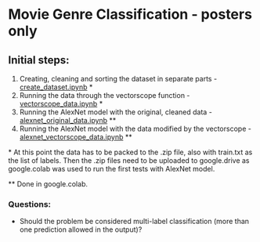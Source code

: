 # Movie Genre Classification - posters only

## Initial steps:

1. Creating, cleaning and sorting the dataset in separate parts - [create_dataset.ipynb](https://github.com/KrzysztofKleist/Movie-Genre-Classification/blob/main/create_dataset.ipynb) \*
2. Running the data through the vectorscope function - [vectorscope_data.ipynb](https://github.com/KrzysztofKleist/Movie-Genre-Classification/blob/main/vectorscope_data.ipynb) \*
3. Running the AlexNet model with the original, cleaned data - [alexnet_original_data.ipynb](https://github.com/KrzysztofKleist/Movie-Genre-Classification/blob/main/alexnet_original_data.ipynb) \*\*
4. Running the AlexNet model with the data modified by the vectorscope - [alexnet_vectorscope_data.ipynb](https://github.com/KrzysztofKleist/Movie-Genre-Classification/blob/main/alexnet_vectorscope_data.ipynb) \*\*

\* At this point the data has to be packed to the .zip file, also with train.txt as the list of labels. Then the .zip files need to be uploaded to google.drive as google.colab was used to run the first tests with AlexNet model.

\*\* Done in google.colab.

### Questions:

- Should the problem be considered multi-label classification (more than one prediction allowed in the output)?
